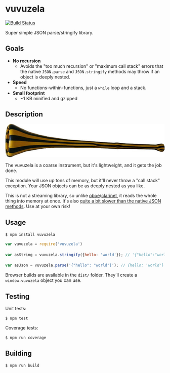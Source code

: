 vuvuzela
=========

[![Build Status](https://travis-ci.org/nolanlawson/vuvuzela.svg)](https://travis-ci.org/nolanlawson/vuvuzela)

Super simple JSON parse/stringify library.

Goals
-----

- **No recursion**
  - Avoids the "too much recursion" or "maximum call stack" errors that the native `JSON.parse` and `JSON.stringify`  methods may throw if an object is deeply nested.
- **Speed**
  - No functions-within-functions, just a `while` loop and a stack.
- **Small footprint**
  - ~1 KB minified and gzipped

Description
-----

[![vuvuzela, courtesy of Berndt Meyer via the Wikipedia page](vuvuzela.jpg)](https://en.wikipedia.org/wiki/Vuvuzela)

The vuvuzela is a coarse instrument, but it's lightweight, and it gets the job done.

This module will use up tons of memory, but it'll never throw a "call stack" exception. Your JSON objects can be as deeply nested as you like.

This is not a streaming library, so unlike [oboe](https://github.com/jimhigson/oboe.js)/[clarinet](https://github.com/dscape/clarinet), it reads the whole thing into memory at once. It's also [quite a bit slower than the native JSON methods](http://jsperf.com/vuvuzela-vs-json). Use at your own risk!

Usage
------

    $ npm install vuvuzela

```js
var vuvuzela = require('vuvuzela')

var asString = vuvuzela.stringify({hello: 'world'}); // '{"hello":"world"}'

var asJson = vuvuzela.parse('{"hello": "world"}'); // {hello: 'world'}

```

Browser builds are available in the `dist/` folder. They'll create a `window.vuvuzela` object you can use.

Testing
------

Unit tests:

    $ npm test
    
Coverage tests:

    $ npm run coverage
    
Building
-------

    $ npm run build
